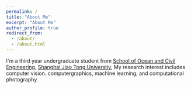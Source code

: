 ```yaml
---
permalink: /
title: "About Me"
excerpt: "About Me"
author_profile: true
redirect_from: 
  - /about/
  - /about.html
---
```


I'm a third year undergraduate student from [School of Ocean and Civil Engineering](https://naoce.sjtu.edu.cn/), [Shanghai Jiao Tong University](https://en.sjtu.edu.cn/), My research interest includes computer vision. computergraphics, machine learning, and computational photography.

